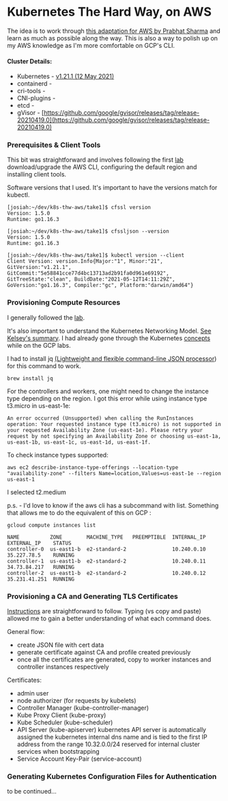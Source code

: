 # Kubernetes The Hard Way, on AWS

The idea is to work through [this adaptation for AWS by Prabhat Sharma](https://github.com/prabhatsharma/kubernetes-the-hard-way-aws) and learn as much as possible along the way. This is also a way to polish up on my AWS knowledge as I'm more comfortable on GCP's CLI.


#### Cluster Details:
- Kubernetes - [v1.21.1 (12 May 2021)](https://kubernetes.io/releases/)
- containerd -
- cri-tools -
- CNI-plugins -
- etcd -
- gVisor - [https://github.com/google/gvisor/releases/tag/release-20210419.0](https://github.com/google/gvisor/releases/tag/release-20210419.0)


### Prerequisites & Client Tools
This bit was straightforward and involves following the first [lab](https://github.com/prabhatsharma/kubernetes-the-hard-way-aws/blob/master/docs/01-prerequisites.md) download/upgrade the AWS CLI, configuring the default region and installing client tools.

Software versions that I used. It's important to have the versions match for kubectl.
```
[josiah:~/dev/k8s-thw-aws/take1]$ cfssl version
Version: 1.5.0
Runtime: go1.16.3

[josiah:~/dev/k8s-thw-aws/take1]$ cfssljson --version
Version: 1.5.0
Runtime: go1.16.3

[josiah:~/dev/k8s-thw-aws/take1]$ kubectl version --client
Client Version: version.Info{Major:"1", Minor:"21", GitVersion:"v1.21.1", GitCommit:"5e58841cce77d4bc13713ad2b91fa0d961e69192", GitTreeState:"clean", BuildDate:"2021-05-12T14:11:29Z", GoVersion:"go1.16.3", Compiler:"gc", Platform:"darwin/amd64"}

```

### Provisioning Compute Resources

I generally followed the [lab](https://github.com/prabhatsharma/kubernetes-the-hard-way-aws/blob/master/docs/03-compute-resources.md).

It's also important to understand the Kubernetes Networking Model. [See Kelsey's summary](https://github.com/kelseyhightower/kubernetes-the-hard-way/blob/master/docs/03-compute-resources.md). I had already gone through the Kubernetes [concepts](https://kubernetes.io/docs/concepts/) while on the GCP labs.

I had to install jq [(Lightweight and flexible command-line JSON processor](https://stedolan.github.io/jq/)) for this command to work.

```
brew install jq
```

For the controllers and workers, one might need to change the instance type depending on the region. I got this error while using instance type t3.micro in us-east-1e:

```
An error occurred (Unsupported) when calling the RunInstances operation: Your requested instance type (t3.micro) is not supported in your requested Availability Zone (us-east-1e). Please retry your request by not specifying an Availability Zone or choosing us-east-1a, us-east-1b, us-east-1c, us-east-1d, us-east-1f.
```

To check instance types supported:

```
aws ec2 describe-instance-type-offerings --location-type "availability-zone" --filters Name=location,Values=us-east-1e --region us-east-1
```

I selected t2.medium 


p.s. - I'd love to know if the aws cli has a subcommand with list. Something that allows me to do the equivalent of this on GCP :

```
gcloud compute instances list

NAME          ZONE        MACHINE_TYPE   PREEMPTIBLE  INTERNAL_IP  EXTERNAL_IP    STATUS
controller-0  us-east1-b  e2-standard-2               10.240.0.10  35.227.78.5    RUNNING
controller-1  us-east1-b  e2-standard-2               10.240.0.11  34.73.84.217   RUNNING
controller-2  us-east1-b  e2-standard-2               10.240.0.12  35.231.41.251  RUNNING

```
### Provisioning a CA and Generating TLS Certificates
[Instructions](https://github.com/prabhatsharma/kubernetes-the-hard-way-aws/blob/master/docs/05-kubernetes-configuration-files.md) are straightforward to follow. Typing (vs copy and paste) allowed me to gain a better understanding of what each command does.

General flow:
- create JSON file with cert data
- generate certificate against CA and profile created previously
- once all the certificates are generated, copy to worker instances and controller instances respectively

Certificates:
- admin user
- node authorizer  (for requests by kubelets)
- Controller Manager (kube-controller-manager)
- Kube Proxy Client (kube-proxy)
- Kube Scheduler (kube-scheduler)
- API Server (kube-apiserver)
    kubernetes API server is automatically assigned the kubernetes internal dns name and is tied to the first IP address from the range 10.32.0.0/24 reserved for internal cluster services when bootstrapping
- Service Account Key-Pair (service-account)

### Generating Kubernetes Configuration Files for Authentication
to be continued...